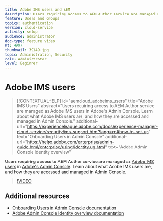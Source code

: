 ```yaml
---
title: Adobe IMS users and AEM
description: Users requiring access to AEM Author service are managed as Adobe IMS users in Adobe's Admin Console. Learn about what Adobe IMS users are, and how they are accessed and managed in Admin Console.
feature: Users and Groups
topics: authentication
version: cloud-service
activity: setup
audience: administrator
doc-type: feature video
kt: 4997
thumbnail: 39149.jpg 
topic: Administration, Security
role: Administrator
level: Beginner
---
```


# Adobe IMS users

>[!CONTEXTUALHELP]
>id="aemcloud_adobeims_users"
>title="Adobe IMS Users"
>abstract="Users requiring access to AEM Author service are managed as Adobe IMS users in Adobe's Admin Console. Learn about what Adobe IMS users are, and how they are accessed and managed in Admin Console."
>additional-url="https://experienceleague.adobe.com/docs/experience-manager-cloud-service/security/ims-support.html?lang=en#how-to-set-up" text="Onboarding Users in Admin Console"
>additional-url="https://helpx.adobe.com/enterprise/admin-guide.html/enterprise/using/identity.ug.html" text="Adobe Admin Console Identity overview"

Users requiring access to AEM Author service are managed as [Adobe IMS users](https://helpx.adobe.com/enterprise/using/set-up-identity.html) in [Adobe's Admin Console](https://adminconsole.adobe.com). Learn about what Adobe IMS users are, and how they are accessed and managed in Admin Console.

>[!VIDEO](https://video.tv.adobe.com/v/39149/?quality=12&learn=on)

## Additional resources

+ [Onboarding Users in Admin Console documentation](https://docs.adobe.com/content/help/en/experience-manager-cloud-service/security/ims-support.html#onboarding-users-in-admin-console)
+ [Adobe Admin Console Identity overview documentation](https://helpx.adobe.com/enterprise/using/identity.html)
